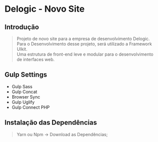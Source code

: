 # Delogic - Novo Site

## Introdução

> Projeto de novo site para a empresa de desenvolvimento Delogic.  <br>
Para o Desenvolvimento desse projeto, será utilizado a Framework UIkit. <br>
Uma estrutura de front-end leve e modular para o desenvolvimento de interfaces web. 

## Gulp Settings

<ul> 
    <li>Gulp Sass</li>
    <li>Gulp Concat</li>
    <li>Browser Sync</li>
    <li>Gulp Uglify</li>
    <li>Gulp Connect PHP</li>
</ul>

## Instalação das Dependências

> Yarn ou Npm -> Download as Dependências;